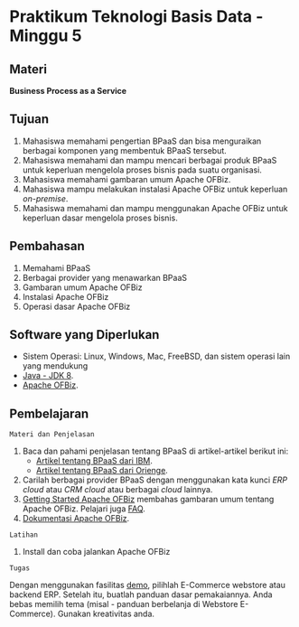 # Praktikum Teknologi Basis Data - Minggu 5

## Materi

**Business Process as a Service**

## Tujuan

1.  Mahasiswa memahami pengertian BPaaS dan bisa menguraikan berbagai komponen yang membentuk BPaaS tersebut.
2.  Mahasiswa memahami dan mampu mencari berbagai produk BPaaS untuk keperluan mengelola proses bisnis pada suatu organisasi.
3.  Mahasiswa memahami gambaran umum Apache OFBiz.
4.  Mahasiswa mampu melakukan instalasi Apache OFBiz untuk keperluan *on-premise*.
5.  Mahasiswa memahami dan mampu menggunakan Apache OFBiz untuk keperluan dasar mengelola proses bisnis.

## Pembahasan

1.  Memahami BPaaS
2.  Berbagai provider yang menawarkan BPaaS
3.  Gambaran umum Apache OFBiz
4.  Instalasi Apache OFBiz
5.  Operasi dasar Apache OFBiz

## Software yang Diperlukan

* Sistem Operasi: Linux, Windows, Mac, FreeBSD, dan sistem operasi lain yang mendukung 
* [Java - JDK 8](https://www.oracle.com/java/technologies/javase-downloads.html).
* [Apache OFBiz](https://ofbiz.apache.org/download.html).

## Pembelajaran

```
Materi dan Penjelasan
```

1.  Baca dan pahami penjelasan tentang BPaaS di artikel-artikel berikut ini:
    * [Artikel tentang BPaaS dari IBM](https://www.ibm.com/blogs/cloud-computing/2011/12/19/business-process-as-a-service-bpaas-delivered-from-the-cloud/).
    * [Artikel tentang BPaaS dari Orienge](http://www.orienge.com/blog/bpaas_model_diagram_advantages_and_prospects).
2.  Carilah berbagai provider BPaaS dengan menggunakan kata kunci *ERP cloud* atau *CRM cloud* atau berbagai *<business process> cloud* lainnya.
3.  [Getting Started Apache OFBiz](https://ofbiz.apache.org/business-users.html) membahas gambaran umum tentang Apache OFBiz. Pelajari juga [FAQ](https://ofbiz.apache.org/faqs.html).
4.  [Dokumentasi Apache OFBiz](https://ofbiz.apache.org).

```
Latihan
```

1.  Install dan coba jalankan Apache OFBiz

```
Tugas
```

Dengan menggunakan fasilitas [demo](https://ofbiz.apache.org/ofbiz-demos.html), pilihlah E-Commerce webstore atau backend ERP. Setelah itu, buatlah panduan dasar pemakaiannya. Anda bebas memilih tema (misal - panduan berbelanja di Webstore E-Commerce). Gunakan kreativitas anda.


